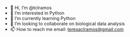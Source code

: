 - 👋 Hi, I’m @tclramos
- 👀 I’m interested in Python
- 🌱 I’m currently learning Python
- 💞️ I’m looking to collaborate on biological data analysis
- 📫 How to reach me email: teresaclramos@gmail.com

<!---
tclramos/tclramos is a ✨ special ✨ repository because its `README.md` (this file) appears on your GitHub profile.
You can click the Preview link to take a look at your changes.
--->
